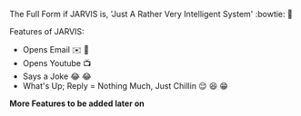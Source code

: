 The Full Form if JARVIS is, 'Just A Rather Very Intelligent System' :bowtie:  💫 

Features of JARVIS:
   - Opens Email ✉️ 📨
   - Opens Youtube 📺 
   - Says a Joke 😂 😂 
   - What's Up; Reply = Nothing Much, Just Chillin 😌 😆 😁 




**More Features to be added later on**
